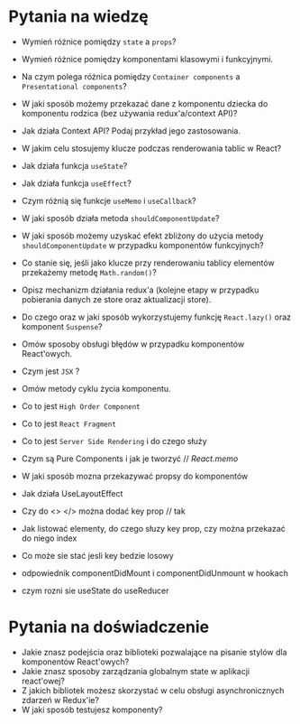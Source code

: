 # Pytania na wiedzę

- Wymień różnice pomiędzy `state` a `props`?
- Wymień różnice pomiędzy komponentami klasowymi i funkcyjnymi.
- Na czym polega różnica pomiędzy `Container components` a `Presentational components`?
- W jaki sposób możemy przekazać dane z komponentu dziecka do komponentu rodzica (bez używania redux'a/context API)?
- Jak działa Context API? Podaj przykład jego zastosowania.
- W jakim celu stosujemy klucze podczas renderowania tablic w React?
- Jak działa funkcja `useState`?
- Jak działa funkcja `useEffect`?
- Czym różnią się funkcje `useMemo` i `useCallback`?
- W jaki sposób działa metoda `shouldComponentUpdate`?
- W jaki sposób możemy uzyskać efekt zbliżony do użycia metody `shouldComponentUpdate` w przypadku komponentów funkcyjnych?
- Co stanie się, jeśli jako klucze przy renderowaniu tablicy elementów przekażemy metodę `Math.random()`?
- Opisz mechanizm działania redux'a (kolejne etapy w przypadku pobierania danych ze store oraz aktualizacji store).
- Do czego oraz w jaki sposób wykorzystujemy funkcję `React.lazy()` oraz komponent `Suspense`?
- Omów sposoby obsługi błędów w przypadku komponentów React'owych.
- Czym jest `JSX` ?
- Omów metody cyklu życia komponentu.
- Co to jest `High Order Component`
- Co to jest `React Fragment`
- Co to jest `Server Side Rendering` i do czego służy

- Czym są Pure Components i jak je tworzyć // _React.memo_
- W jaki sposób mozna przekazywać propsy do komponentów
- Jak działa UseLayoutEffect
- Czy do <> </> można dodać key prop // tak

- Jak listować elementy, do czego słuzy key prop, czy można przekazać do niego index
- Co może sie stać jesli key bedzie losowy
- odpowiednik componentDidMount i componentDidUnmount w hookach
- czym rozni sie useState do useReducer

# Pytania na doświadczenie

- Jakie znasz podejścia oraz biblioteki pozwalające na pisanie stylów dla komponentów React'owych?
- Jakie znasz sposoby zarządzania globalnym state w aplikacji react'owej?
- Z jakich bibliotek możesz skorzystać w celu obsługi asynchronicznych zdarzeń w Redux'ie?
- W jaki sposób testujesz komponenty?
